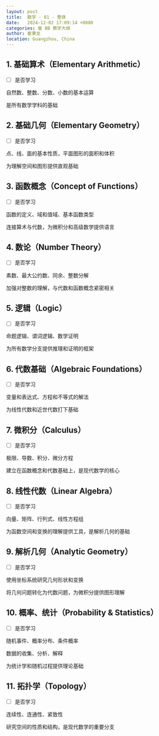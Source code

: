 ```yaml
---
layout: post
title:  数学 - 01 - 整体
date:   2024-12-02 17:09:14 +0800
categories: 崔 BB 教学大纲
author: 崔秉龙
location: Guangzhou, China
---
```






## 1. 基础算术（Elementary Arithmetic）

- [ ] 是否学习

自然数、整数、分数、小数的基本运算

是所有数学学科的基础

## 2. 基础几何（Elementary Geometry）

- [ ] 是否学习

点、线、面的基本性质，平面图形的面积和体积

为理解空间和图形提供直观基础

## 3. 函数概念（Concept of Functions）

- [ ] 是否学习

函数的定义、域和值域、基本函数类型

连接算术与代数，为微积分和高级数学提供语言

## 4. 数论（Number Theory）

- [ ] 是否学习

素数、最大公约数、同余、整数分解

加强对整数的理解，与代数和函数概念紧密相关

## 5. 逻辑（Logic）

- [ ] 是否学习

命题逻辑、谓词逻辑、数学证明

为所有数学分支提供推理和证明的框架

## 6. 代数基础（Algebraic Foundations）

- [ ] 是否学习

变量和表达式、方程和不等式的解法

为线性代数和近世代数打下基础

## 7. 微积分（Calculus）

- [ ] 是否学习

极限、导数、积分、微分方程

建立在函数概念和代数基础上，是现代数学的核心

## 8. 线性代数（Linear Algebra）

- [ ] 是否学习

向量、矩阵、行列式、线性方程组

为函数空间和变换的理解提供工具，是解析几何的基础

## 9. 解析几何（Analytic Geometry）

- [ ] 是否学习

使用坐标系统研究几何形状和变换

将几何问题转化为代数问题，为微积分提供图形理解


## 10. 概率、统计（Probability & Statistics）

- [ ] 是否学习

随机事件、概率分布、条件概率

数据的收集、分析、解释

为统计学和随机过程提供理论基础

## 11. 拓扑学（Topology）

- [ ] 是否学习

连续性、连通性、紧致性

研究空间的性质和结构，是现代数学的重要分支
